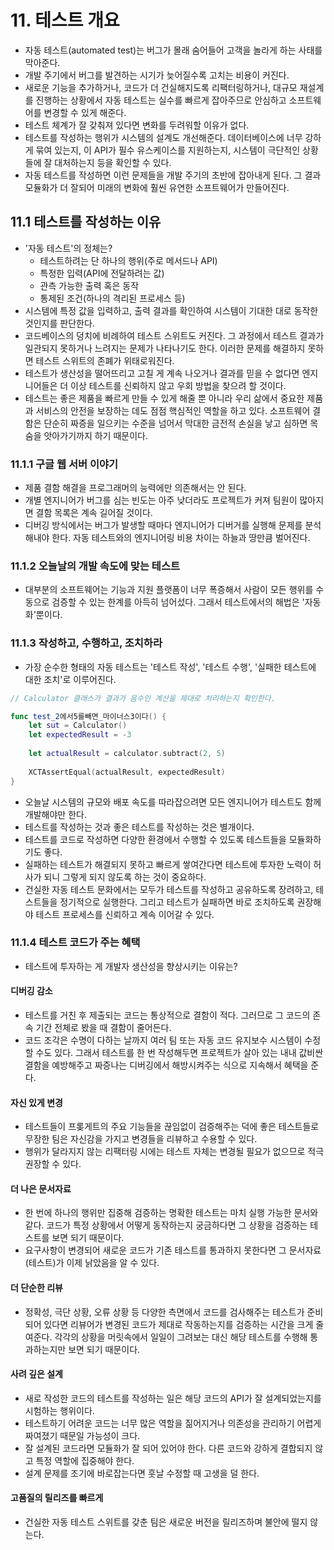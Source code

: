 # 11. 테스트 개요

- 자동 테스트(automated test)는 버그가 몰래 숨어들어 고객을 놀라게 하는 사태를 막아준다.
- 개발 주기에서 버그를 발견하는 시기가 늦어질수록 고치는 비용이 커진다.
- 새로운 기능을 추가하거나, 코드가 더 건실해지도록 리팩터링하거나, 대규모 재설계를 진행하는 상황에서 자동 테스트는 실수를 빠르게 잡아주므로 안심하고 소프트웨어를 변경할 수 있게 해준다.
- 테스트 체계가 잘 갖춰져 있다면 변화를 두려워할 이유가 없다.
- 테스트를 작성하는 행위가 시스템의 설계도 개선해준다. 데이터베이스에 너무 강하게 묶여 있는지, 이 API가 필수 유스케이스를 지원하는지, 시스템이 극단적인 상황들에 잘 대처하는지 등을 확인할 수 있다.
- 자동 테스트를 작성하면 이런 문제들을 개발 주기의 초반에 잡아내게 된다. 그 결과 모듈화가 더 잘되어 미래의 변화에 훨씬 유연한 소프트웨어가 만들어진다.

## 11.1 테스트를 작성하는 이유

- '자동 테스트'의 정체는?
  - 테스트하려는 단 하나의 행위(주로 메서드나 API)
  - 특정한 입력(API에 전달하려는 값)
  - 관측 가능한 출력 혹은 동작
  - 통제된 조건(하나의 격리된 프로세스 등)
- 시스템에 특정 값을 입력하고, 출력 결과를 확인하여 시스템이 기대한 대로 동작한 것인지를 판단한다.
- 코드베이스의 덩치에 비례하여 테스트 스위트도 커진다. 그 과정에서 테스트 결과가 일관되지 못하거나 느려지는 문제가 나타나기도 한다. 이러한 문제를 해결하지 못하면 테스트 스위트의 존폐가 위태로워진다.
- 테스트가 생산성을 떨어뜨리고 고칠 게 계속 나오거나 결과를 믿을 수 없다면 엔지니어들은 더 이상 테스트를 신뢰하지 않고 우회 방법을 찾으려 할 것이다.
- 테스트는 좋은 제품을 빠르게 만들 수 있게 해줄 뿐 아니라 우리 삶에서 중요한 제품과 서비스의 안전을 보장하는 데도 점점 핵심적인 역할을 하고 있다. 소프트웨어 결함은 단순히 짜증을 일으키는 수준을 넘어서 막대한 금전적 손실을 낳고 심하면 목숨을 앗아가기까지 하기 때문이다.

### 11.1.1 구글 웹 서버 이야기

- 제품 결함 해결을 프로그래머의 능력에만 의존해서는 안 된다.
- 개별 엔지니어가 버그를 심는 빈도는 아주 낮더라도 프로젝트가 커져 팀원이 많아지면 결함 목록은 계속 길어질 것이다.
- 디버깅 방식에서는 버그가 발생할 때마다 엔지니어가 디버거를 실행해 문제를 분석해내야 한다. 자동 테스트와의 엔지니어링 비용 차이는 하늘과 땅만큼 벌어진다.

### 11.1.2 오늘날의 개발 속도에 맞는 테스트

- 대부분의 소프트웨어는 기능과 지원 플랫폼이 너무 폭증해서 사람이 모든 행위를 수동으로 검증할 수 있는 한계를 아득히 넘어섰다. 그래서 테스트에서의 해법은 '자동화'뿐이다.

### 11.1.3 작성하고, 수행하고, 조치하라

- 가장 순수한 형태의 자동 테스트는 '테스트 작성', '테스트 수행', '실패한 테스트에 대한 조치'로 이루어진다.

```swift
// Calculator 클래스가 결과가 음수인 계산을 제대로 처리하는지 확인한다.

func test_2에서5를빼면_마이너스3이다() {
    let sut = Calculator()
    let expectedResult = -3
    
    let actualResult = calculator.subtract(2, 5)
    
    XCTAssertEqual(actualResult, expectedResult)
}
```

- 오늘날 시스템의 규모와 배포 속도를 따라잡으려면 모든 엔지니어가 테스트도 함께 개발해야만 한다.
- 테스트를 작성하는 것과 좋은 테스트를 작성하는 것은 별개이다.
- 테스트를 코드로 작성하면 다양한 환경에서 수행할 수 있도록 테스트들을 모듈화하기도 좋다.
- 실패하는 테스트가 해결되지 못하고 빠르게 쌓여간다면 테스트에 투자한 노력이 허사가 되니 그렇게 되지 않도록 하는 것이 중요하다.
- 건실한 자동 테스트 문화에서는 모두가 테스트를 작성하고 공유하도록 장려하고, 테스트들을 정기적으로 실행한다. 그리고 테스트가 실패하면 바로 조치하도록 권장해야 테스트 프로세스를 신뢰하고 계속 이어갈 수 있다.

### 11.1.4 테스트 코드가 주는 혜택

- 테스트에 투자하는 게 개발자 생산성을 향상시키는 이유는?

#### 디버깅 감소

- 테스트를 거친 후 제출되는 코드는 통상적으로 결함이 적다. 그러므로 그 코드의 존속 기간 전체로 봤을 때 결함이 줄어든다.
- 코드 조각은 수명이 다하는 날까지 여러 팀 또는 자동 코드 유지보수 시스템이 수정할 수도 있다. 그래서 테스트를 한 번 작성해두면 프로젝트가 살아 있는 내내 값비싼 결함을 예방해주고 짜증나는 디버깅에서 해방시켜주는 식으로 지속해서 혜택을 준다.

#### 자신 있게 변경

- 테스트들이 프롲게트의 주요 기능들을 끊임없이 검증해주는 덕에 좋은 테스트들로 무장한 팀은 자신감을 가지고 변경들을 리뷰하고 수용할 수 있다.
- 행위가 달라지지 않는 리팩터링 시에는 테스트 자체는 변경될 필요가 없으므로 적극 권장할 수 있다.

#### 더 나은 문서자료

- 한 번에 하나의 행위만 집중해 검증하는 명확한 테스트는 마치 실행 가능한 문서와 같다. 코드가 특정 상황에서 어떻게 동작하는지 궁금하다면 그 상황을 검증하는 테스트를 보면 되기 때문이다.
- 요구사항이 변경되어 새로운 코드가 기존 테스트를 통과하지 못한다면 그 문서자료(테스트)가 이제 낡았음을 알 수 있다.

#### 더 단순한 리뷰

- 정확성, 극단 상황, 오류 상황 등 다양한 측면에서 코드를 검사해주는 테스트가 준비되어 있다면 리뷰어가 변경된 코드가 제대로 작동하는지를 검증하는 시간을 크게 줄여준다. 각각의 상황을 머릿속에서 일일이 그려보는 대신 해당 테스트를 수행해 통과하는지만 보면 되기 때문이다.

#### 사려 깊은 설계

- 새로 작성한 코드의 테스트를 작성하는 일은 해당 코드의 API가 잘 설계되었는지를 시험하는 행위이다.
- 테스트하기 어려운 코드는 너무 많은 역할을 짊어지거나 의존성을 관리하기 어렵게 짜여졌기 때문일 가능성이 크다.
- 잘 설계된 코드라면 모듈화가 잘 되어 있어야 한다. 다른 코드와 강하게 결합되지 않고 특정 역할에 집중해야 한다.
- 설계 문제를 조기에 바로잡는다면 훗날 수정할 때 고생을 덜 한다.

#### 고품질의 릴리즈를 빠르게

- 건실한 자동 테스트 스위트를 갖춘 팀은 새로운 버전을 릴리즈하며 불안에 떨지 않는다.

